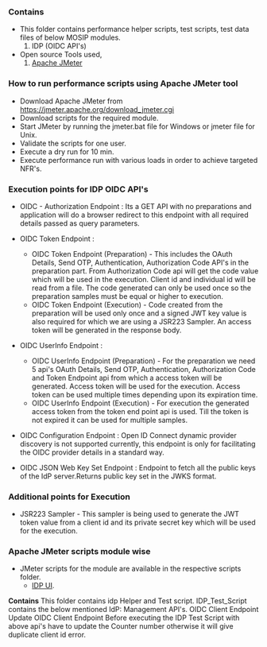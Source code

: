 
### Contains
* This folder contains performance helper scripts, test scripts, test data files of below MOSIP modules.
    1. IDP (OIDC API's)
* Open source Tools used,
    1. [Apache JMeter](https://jmeter.apache.org/)

### How to run performance scripts using Apache JMeter tool
* Download Apache JMeter from https://jmeter.apache.org/download_jmeter.cgi
* Download scripts for the required module.
* Start JMeter by running the jmeter.bat file for Windows or jmeter file for Unix. 
* Validate the scripts for one user.
* Execute a dry run for 10 min.
* Execute performance run with various loads in order to achieve targeted NFR's.

### Execution points for IDP OIDC API's
*  OIDC - Authorization Endpoint : Its a GET API with no preparations and application will do a browser redirect to this endpoint with  all required details passed as query parameters.

*  OIDC Token Endpoint :
   * OIDC Token Endpoint (Preparation) - This includes the OAuth Details, Send OTP, Authentication, Authorization Code API's in the preparation part. From Authorization Code api will get the code value which will be used in the execution. Client id and individual id will be read from a file. The code generated can only be used once so the preparation samples must be equal or higher to execution.
   * OIDC Token Endpoint (Execution) - Code created from the preparation will be used only once and a signed JWT key value is also required for which we are using a JSR223 Sampler. An access token will be generated in the response body.

*  OIDC UserInfo Endpoint :
   * OIDC UserInfo Endpoint (Preparation) - For the preparation we need 5 api's OAuth Details, Send OTP, Authentication, Authorization Code and Token Endpoint api from which a access token will be generated. Access token will be used for the execution. Access token can be used multiple times depending upon its expiration time.
   * OIDC UserInfo Endpoint (Execution) - For execution the generated access token from the token end point api is used. Till the token is not expired it can be used for multiple samples.

*  OIDC Configuration Endpoint : Open ID Connect dynamic provider discovery is not supported currently, this endpoint is only for facilitating the OIDC provider details in a standard way.

*  OIDC JSON Web Key Set Endpoint : Endpoint to fetch all the public keys of the IdP server.Returns public key set in the JWKS format.
   

### Additional points for Execution 
* JSR223 Sampler - This sampler is being used to generate the JWT token value from a client id and its private secret key which will be used for the execution.


### Apache JMeter scripts module wise
* JMeter scripts for the module are available in the respective scripts folder.
	* [IDP UI](https://github.com/mosip/mosip-performance-tests-mt/tree/develop/IDP/scripts).
	

**Contains**
This folder contains idp Helper and Test script.
IDP_Test_Script contains the below mentioned IdP: Management API's.
OIDC Client Endpoint 
Update OIDC Client Endpoint
Before executing the IDP Test Script with above api's have to update the Counter number otherwise it will give duplicate client id error.

